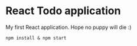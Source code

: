 # React Todo application
My first React application. Hope no puppy will die :)

`npm install & npm start`
